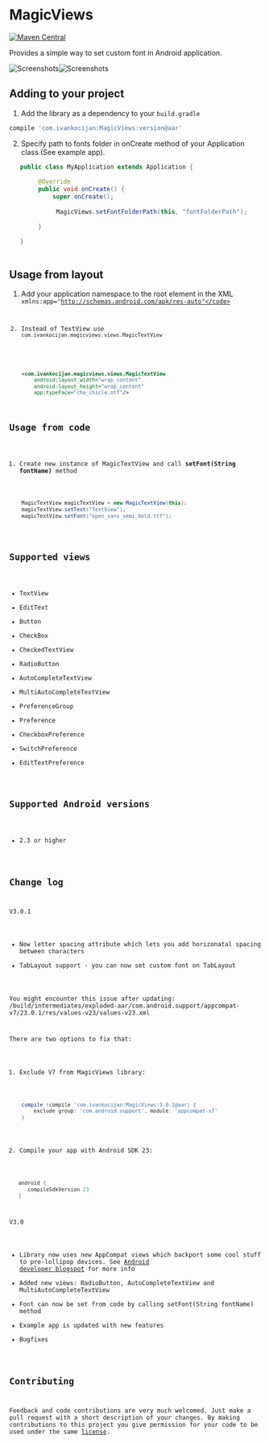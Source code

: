 MagicViews
==========
[![Maven Central](https://maven-badges.herokuapp.com/maven-central/com.ivankocijan/MagicViews/badge.svg)](https://maven-badges.herokuapp.com/maven-central/com.ivankocijan/MagicViews)

Provides a simple way to set custom font in Android application.

![Screenshots](https://raw.github.com/ikocijan/MagicViews/master/screenshot.jpg)![Screenshots](https://raw.github.com/ikocijan/MagicViews/master/screenshoot_2.png)

## Adding to your project

1) Add the library as a dependency to your ```build.gradle```

```groovy
compile 'com.ivankocijan:MagicViews:version@aar'
```

2) Specify path to fonts folder in onCreate method of your Application class (See example app). 

```java
   public class MyApplication extends Application {
   
        @Override
        public void onCreate() {
            super.onCreate();
            
             MagicViews.setFontFolderPath(this, "fontFolderPath");
        
        }
   
   }
   
   ```

## Usage from layout

1) Add your application namespace to the root element in the XML
    <code>xmlns:app="http://schemas.android.com/apk/res-auto"</code> 

2) Instead of TextView use <code>com.ivankocijan.magicviews.views.MagicTextView</code>

```xml
    <com.ivankocijan.magicviews.views.MagicTextView
        android:layout_width="wrap_content"
        android:layout_height="wrap_content"
        app:typeFace="cha_chicle.otf"/>
```

## Usage from code

1) Create new instance of MagicTextView and call **setFont(String fontName)** method

```java
    MagicTextView magicTextView = new MagicTextView(this);
    magicTextView.setText("TextView");
    magicTextView.setFont("open_sans_semi_bold.ttf");
    
```

## Supported views
* TextView
* EditText
* Button
* CheckBox
* CheckedTextView
* RadioButton
* AutoCompleteTextView
* MultiAutoCompleteTextView
* PreferenceGroup
* Preference
* CheckboxPreference
* SwitchPreference
* EditTextPreference

## Supported Android versions
* 2.3 or higher

## Change log

V3.0.1

* New letter spacing attribute which lets you add horizonatal spacing between characters
* TabLayout support - you can now set custom font on TabLayout

You might encounter this issue after updating: /build/intermediates/exploded-aar/com.android.support/appcompat-v7/23.0.1/res/values-v23/values-v23.xml

There are two options to fix that:

1. Exclude V7 from MagicViews library:
```groovy
    compile (compile 'com.ivankocijan:MagicViews:3.0.1@aar) {
        exclude group: 'com.android.support', module: 'appcompat-v7'
    }
```
2. Compile your app with Android SDK 23:
```groovy
   android {
      compileSdkVersion 23
   }
```
V3.0

* Library now uses new AppCompat views which backport some cool stuff to pre-lollipop devices. See [Android developer blogspot](http://android-developers.blogspot.com/2015/04/android-support-library-221.html) for more info
* Added new views: RadioButton, AutoCompleteTextView and MultiAutoCompleteTextView
* Font can now be set from code by calling setFont(String fontName) method
* Example app is updated with new features
* Bugfixes

## Contributing

Feedback and code contributions are very much welcomed. Just make a pull request with a short description of your changes. By making contributions to this project you give permission for your code to be used under the same [license](LICENSE).
    

